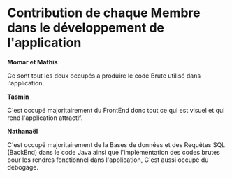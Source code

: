 # Contribution de chaque Membre dans le développement de l'application

**Momar et Mathis**

Ce sont tout les deux occupés a produire le code Brute utilisé dans l'application. 

**Tasmin**

C'est occupé majoritairement du FrontEnd donc tout ce qui est visuel et qui rend l'application attractif.

**Nathanaël**

C'est occupé majoritairement de la Bases de données et des Requêtes SQL (BackEnd) dans le code Java ainsi que l'implémentation des codes brutes pour les rendres fonctionnel dans l'application, C'est aussi occupé du débogage.
